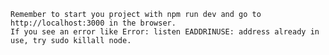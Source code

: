     Remember to start you project with npm run dev and go to http://localhost:3000 in the browser.
    If you see an error like Error: listen EADDRINUSE: address already in use, try sudo killall node.
